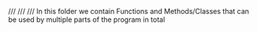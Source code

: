 ﻿/// 
///
/// In this folder we contain Functions and Methods/Classes that can be used by multiple parts of the program in total